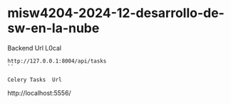 # misw4204-2024-12-desarrollo-de-sw-en-la-nube

Backend Url L0cal
```
http://127.0.0.1:8004/api/tasks
``

Celery Tasks  Url
``` 
http://localhost:5556/
```
